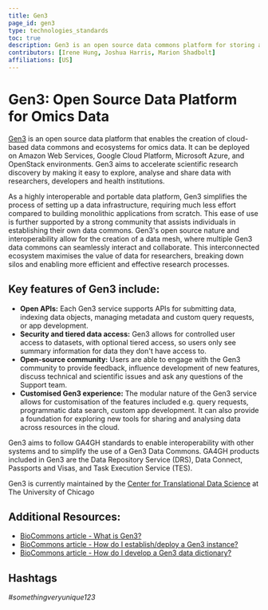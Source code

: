 ```yaml
---
title: Gen3
page_id: gen3
type: technologies_standards
toc: true
description: Gen3 is an open source data commons platform for storing and sharing omics data.
contributors: [Irene Hung, Joshua Harris, Marion Shadbolt]
affiliations: [US]
---
```

# Gen3: Open Source Data Platform for Omics Data

[Gen3](https://gen3.org/) is an open source data platform that enables the creation of cloud-based data commons and ecosystems for omics data. It can be deployed on Amazon Web Services, Google Cloud Platform, Microsoft Azure, and OpenStack environments. Gen3 aims to accelerate scientific research discovery by making it easy to explore, analyse and share data with researchers, developers and health institutions. 

As a highly interoperable and portable data platform, Gen3 simplifies the process of setting up a data infrastructure, requiring much less effort compared to building monolithic applications from scratch. This ease of use is further supported by a strong community that assists individuals in establishing their own data commons. Gen3's open source nature and interoperability allow for the creation of a data mesh, where multiple Gen3 data commons can seamlessly interact and collaborate. This interconnected ecosystem maximises the value of data for researchers, breaking down silos and enabling more efficient and effective research processes.

## Key features of Gen3 include:

- **Open APIs:** Each Gen3 service supports APIs for submitting data, indexing data objects, managing metadata and custom query requests, or app development.
- **Security and tiered data access:** Gen3 allows for controlled user access to datasets, with optional tiered access, so users only see summary information for data they don't have access to.
- **Open-source community:** Users are able to engage with the Gen3 community to provide feedback, influence development of new features, discuss technical and scientific issues and ask any questions of the Support team.
- **Customised Gen3 experience:** The modular nature of the Gen3 service allows for customisation of the features included e.g. query requests, programmatic data search, custom app development. It can also provide a foundation for exploring new tools for sharing and analysing data across resources in the cloud.

Gen3 aims to follow GA4GH standards to enable interoperability with other systems and to simplify the use of a Gen3 Data Commons. GA4GH products included in Gen3 are the Data Repository Service (DRS), Data Connect, Passports and Visas, and Task Execution Service (TES).

Gen3 is currently maintained by the [Center for Translational Data Science](https://ctds.uchicago.edu/) at The University of Chicago

## Additional Resources:
- [BioCommons article - What is Gen3?](https://support.biocommons.org.au/support/solutions/articles/6000251032-what-is-gen3-)
- [BioCommons article - How do I establish/deploy a Gen3 instance?](https://support.biocommons.org.au/support/solutions/articles/6000251034-how-do-i-establish-deploy-a-gen3-instance-)
- [BioCommons article - How do I develop a Gen3 data dictionary?](https://support.biocommons.org.au/support/solutions/articles/6000253021-how-do-i-develop-a-gen3-data-dictionary-)

## Hashtags
*#somethingveryunique123*